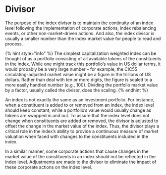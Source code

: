 # Divisor

The purpose of the index divisor is to maintain the continuity of an index level following the implementation of corporate actions, index rebalancing events, or other non-market-driven actions. And also, the index divisor is usually a smaller number than the index market value for people to read and process.

{% hint style="info" %}
The simplest capitalization weighted index can be thought of as a portfolio consisting of all available tokens of the constituents in the index. While one might track this portfolio’s value in US dollar terms, it would probably be a very large number – for example, the CIC55 circulating-adjusted market value might be a figure in the trillions of US dollars. Rather than deal with ten or more digits, the figure is scaled to a more easily handled number (e.g., 100). Dividing the portfolio market value by a factor, usually called the divisor, does the scaling.
{% endhint %}

An index is not exactly the same as an investment portfolio. For instance, when a constituent is added to or removed from an index, the index level should keep constant; while a portfolio’s value would usually change as tokens are swapped in and out. To assure that the index level does not change when constituents are added or removed, the divisor is adjusted to offset the change in the market value of the index. Thus, the divisor plays a critical role in the index’s ability to provide a continuous measure of market valuation when faced with changes to the constituents included in the index.&#x20;

In a similar manner, some corporate actions that cause changes in the market value of the constituents in an index should not be reflected in the index level. Adjustments are made to the divisor to eliminate the impact of these corporate actions on the index level.
